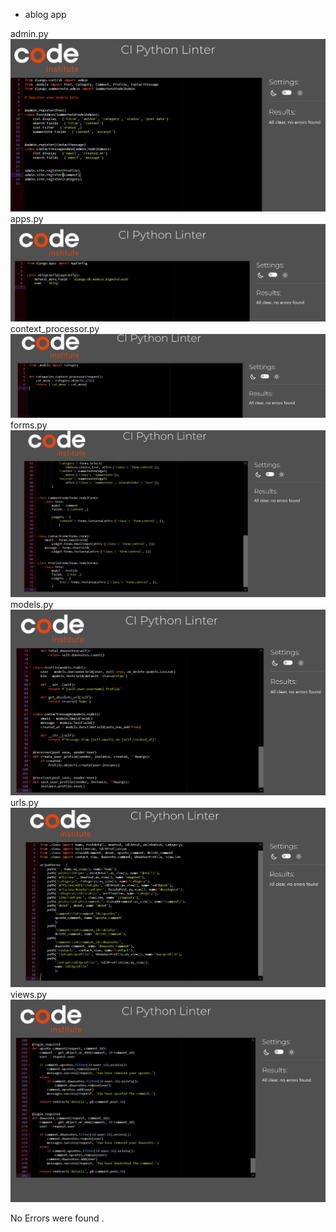 - ablog app

admin.py
![admin](https://github.com/PeterSvk1/P4djangoSWfinalBlog/blob/main/pyvalidation/admin.png)
apps.py
![apps](https://github.com/PeterSvk1/P4djangoSWfinalBlog/blob/main/pyvalidation/apps.png)
context_processor.py
![context](https://github.com/PeterSvk1/P4djangoSWfinalBlog/blob/main/pyvalidation/contextp.png)
forms.py
![dorms](https://github.com/PeterSvk1/P4djangoSWfinalBlog/blob/main/pyvalidation/forms.png)
models.py
![models](https://github.com/PeterSvk1/P4djangoSWfinalBlog/blob/main/pyvalidation/models.png)
urls.py
![urls](https://github.com/PeterSvk1/P4djangoSWfinalBlog/blob/main/pyvalidation/urls.png)
views.py
![views1](https://github.com/PeterSvk1/P4djangoSWfinalBlog/blob/main/pyvalidation/views1.png)

No Errors were found .